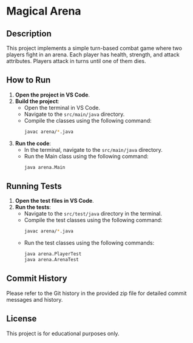 # Magical Arena

## Description
This project implements a simple turn-based combat game where two players fight in an arena. Each player has health, strength, and attack attributes. Players attack in turns until one of them dies.

## How to Run
1. **Open the project in VS Code**.
2. **Build the project**:
   - Open the terminal in VS Code.
   - Navigate to the `src/main/java` directory.
   - Compile the classes using the following command:
     ```bash
     javac arena/*.java
     ```
3. **Run the code**:
   - In the terminal, navigate to the `src/main/java` directory.
   - Run the Main class using the following command:
     ```bash
     java arena.Main
     ```

## Running Tests
1. **Open the test files in VS Code**.
2. **Run the tests**:
   - Navigate to the `src/test/java` directory in the terminal.
   - Compile the test classes using the following command:
     ```bash
     javac arena/*.java
     ```
   - Run the test classes using the following commands:
     ```bash
     java arena.PlayerTest
     java arena.ArenaTest
     ```

## Commit History
Please refer to the Git history in the provided zip file for detailed commit messages and history.

## License
This project is for educational purposes only.
